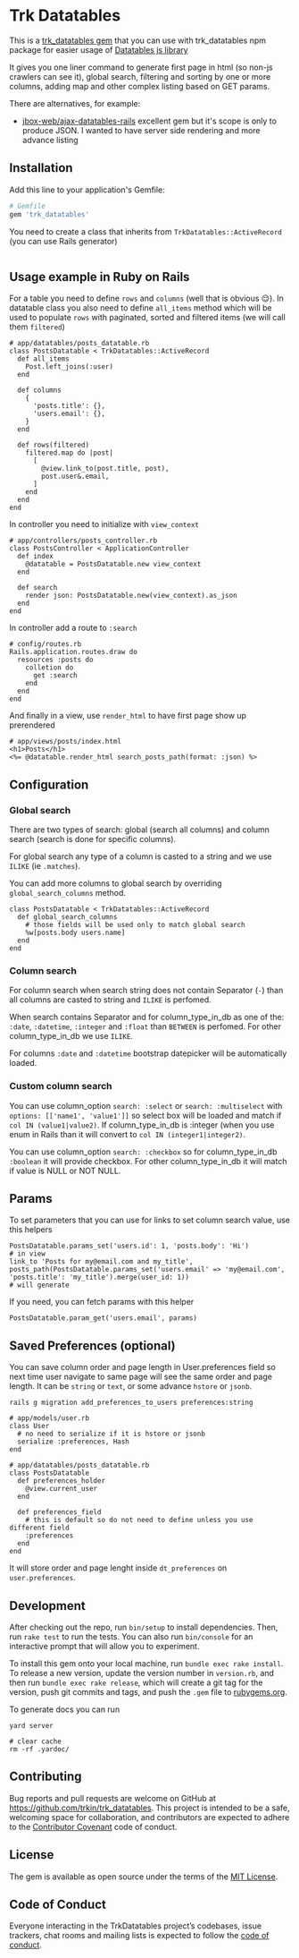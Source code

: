 # Trk Datatables

This is a [trk_datatables gem](https://github.com/trkin/trk_datatables) that you
can use with trk_datatables npm package for easier usage of [Datatables js library](https://datatables.net)

It gives you one liner command to generate first page in html (so non-js
crawlers can see it), global search, filtering and sorting by one or more
columns, adding map and other complex listing based on GET params.

There are alternatives, for example:
* [jbox-web/ajax-datatables-rails](https://github.com/jbox-web/ajax-datatables-rails)
excellent gem but it's scope is only to produce JSON. I wanted to have server
side rendering and more advance listing

## Installation

Add this line to your application's Gemfile:

```ruby
# Gemfile
gem 'trk_datatables'
```

You need to create a class that inherits from `TrkDatatables::ActiveRecord` (you
can use Rails generator)

```
```

## Usage example in Ruby on Rails

For a table you need to define `rows` and `columns` (well that is obvious 😌).
In datatable class you also need to define `all_items` method which will  be
used to populate `rows` with paginated, sorted and filtered items (we will call
them `filtered`)

```
# app/datatables/posts_datatable.rb
class PostsDatatable < TrkDatatables::ActiveRecord
  def all_items
    Post.left_joins(:user)
  end

  def columns
    {
      'posts.title': {},
      'users.email': {},
    }
  end

  def rows(filtered)
    filtered.map do |post|
      [
        @view.link_to(post.title, post),
        post.user&.email,
      ]
    end
  end
end
```

In controller you need to initialize with `view_context`

```
# app/controllers/posts_controller.rb
class PostsController < ApplicationController
  def index
    @datatable = PostsDatatable.new view_context
  end

  def search
    render json: PostsDatatable.new(view_context).as_json
  end
end
```

In controller add a route to `:search`

```
# config/routes.rb
Rails.application.routes.draw do
  resources :posts do
    colletion do
      get :search
    end
  end
end
```

And finally in a view, use `render_html` to have first page show up prerendered

```
# app/views/posts/index.html
<h1>Posts</h1>
<%= @datatable.render_html search_posts_path(format: :json) %>
```

## Configuration

### Global search

There are two types of search: global (search all columns) and column search
(search is done for specific columns).

For global search any type of a column is casted to a string and we use `ILIKE`
(ie `.matches`).

You can add more columns to global search by overriding `global_search_columns`
method.

```
class PostsDatatable < TrkDatatables::ActiveRecord
  def global_search_columns
    # those fields will be used only to match global search
    %w[posts.body users.name]
  end
end
```

### Column search

For column search when search string does not contain Separator (` - `) than
all columns are casted to string and `ILIKE` is perfomed.

When search contains Separator and for column_type_in_db as one of the:
`:date`, `:datetime`, `:integer` and `:float` than `BETWEEN` is perfomed. For
other column_type_in_db we use `ILIKE`.

For columns `:date` and `:datetime` bootstrap datepicker will be automatically
loaded.

### Custom column search

You can use column_option `search: :select` or `search: :multiselect` with
`options: [['name1', 'value1']]` so select box will be loaded and
match if `col IN (value1|value2)`. If column_type_in_db is :integer (when
you use enum in Rails than it will convert to `col IN (integer1|integer2)`.

You can use column_option `search: :checkbox` so for column_type_in_db `:boolean`
it will provide checkbox. For other column_type_in_db it will match if value is
NULL or NOT NULL.

## Params

To set parameters that you can use for links to set column search value, use this helpers

```
PostsDatatable.params_set('users.id': 1, 'posts.body': 'Hi')
# in view
link_to 'Posts for my@email.com and my_title', posts_path(PostsDatatable.params_set('users.email' => 'my@email.com', 'posts.title': 'my_title').merge(user_id: 1))
# will generate
```

If you need, you can fetch params with this helper

```
PostsDatatable.param_get('users.email', params)
```

## Saved Preferences (optional)

You can save column order and page length in User.preferences field so
next time user navigate to same page will see the same order and page length. It
can be `string` or `text`, or some advance `hstore` or `jsonb`.

```
rails g migration add_preferences_to_users preferences:string

# app/models/user.rb
class User
  # no need to serialize if it is hstore or jsonb
  serialize :preferences, Hash
end

# app/datatables/posts_datatable.rb
class PostsDatatable
  def preferences_holder
    @view.current_user
  end

  def preferences_field
    # this is default so do not need to define unless you use different field
    :preferences
  end
end
```

It will store order and page lenght inside `dt_preferences` on
`user.preferences`.

## Development

After checking out the repo, run `bin/setup` to install dependencies. Then, run `rake test` to run the tests. You can also run `bin/console` for an interactive prompt that will allow you to experiment.

To install this gem onto your local machine, run `bundle exec rake install`. To release a new version, update the version number in `version.rb`, and then run `bundle exec rake release`, which will create a git tag for the version, push git commits and tags, and push the `.gem` file to [rubygems.org](https://rubygems.org).

To generate docs you can run

```
yard server

# clear cache
rm -rf .yardoc/
```

## Contributing

Bug reports and pull requests are welcome on GitHub at https://github.com/trkin/trk_datatables. This project is intended to be a safe, welcoming space for collaboration, and contributors are expected to adhere to the [Contributor Covenant](http://contributor-covenant.org) code of conduct.

## License

The gem is available as open source under the terms of the [MIT License](https://opensource.org/licenses/MIT).

## Code of Conduct

Everyone interacting in the TrkDatatables project’s codebases, issue trackers, chat rooms and mailing lists is expected to follow the [code of conduct](https://github.com/trkin/trk_datatables/blob/master/CODE_OF_CONDUCT.md).
